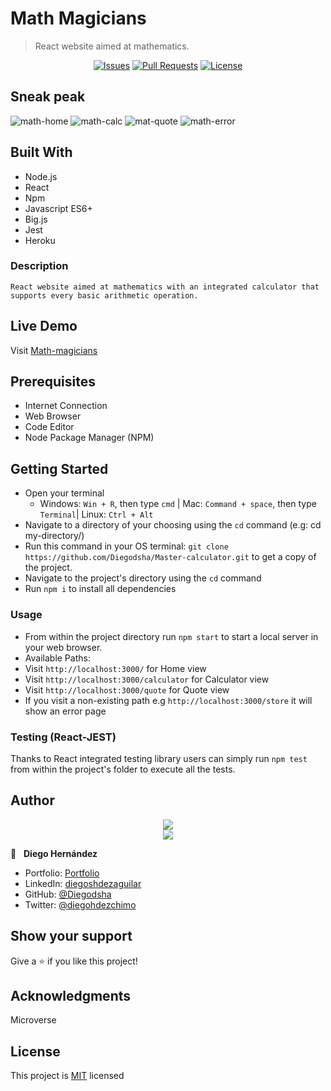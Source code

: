 # Math Magicians

>React website aimed at mathematics.

<p align="center">
  <a href="https://github.com/Diegodsha/Math-magicians/issues">
  <img src="https://img.shields.io/github/issues-raw/Diegodsha/Math-magicians?style=for-the-badge"
       alt="Issues"></a>
   <a href="https://github.com/Diegodsha/Math-magicians/pulls">
  <img src="https://img.shields.io/github/issues-pr/Diegodsha/Math-magicians?style=for-the-badge"
       alt="Pull Requests"></a>
   <a href="https://github.com/Diegodsha/Math-magicians/blob/develop/LICENSE">
  <img src="https://img.shields.io/github/license/Diegodsha/Math-magicians?style=for-the-badge"
       alt="License"></a>
</p>

## Sneak peak
![math-home](https://user-images.githubusercontent.com/70416006/124996920-6a733b00-e00f-11eb-8b29-941bec774577.png)
![math-calc](https://user-images.githubusercontent.com/70416006/124996916-69420e00-e00f-11eb-831e-86d298fb4be4.png)
![mat-quote](https://user-images.githubusercontent.com/70416006/124996914-68a97780-e00f-11eb-9b3f-31c9b4c2576d.png)
![math-error](https://user-images.githubusercontent.com/70416006/124996910-67784a80-e00f-11eb-8ba6-7e9749c5d25a.png)

## Built With


- Node.js
- React
- Npm
- Javascript ES6+
- Big.js
- Jest
- Heroku

### Description

    React website aimed at mathematics with an integrated calculator that supports every basic arithmetic operation.

## Live Demo

Visit [Math-magicians](https://math-magic-react.herokuapp.com/)

## Prerequisites

  - Internet Connection
  - Web Browser
  - Code Editor 
  - Node Package Manager (NPM)

## Getting Started

- Open your terminal 
  - Windows: `Win + R`, then type `cmd` | Mac: `Command + space`, then type `Terminal`| Linux: `Ctrl + Alt`
- Navigate to a directory of your choosing using the `cd` command (e.g: cd my-directory/)
- Run this command in your OS terminal: `git clone https://github.com/Diegodsha/Master-calculator.git` to get a copy of the project.
- Navigate to the project's directory using the `cd` command
- Run `npm i` to install all dependencies

### Usage

- From within the project directory run `npm start` to start a local server in your web browser.
- Available Paths:
 - Visit `http://localhost:3000/` for Home view
 - Visit `http://localhost:3000/calculator` for Calculator view
 - Visit `http://localhost:3000/quote` for Quote view
 - If you visit a non-existing path e.g `http://localhost:3000/store` it will show an error page

### Testing (React-JEST)

Thanks to React integrated testing library users can simply run `npm test` from within the project's folder to execute all the tests.


## Author
<div align="center">
<img src="https://user-images.githubusercontent.com/70416006/121233844-aff9e800-c858-11eb-99e4-d36b833d3fa9.png">
</div>
<div align="center">
<img src="https://user-images.githubusercontent.com/70416006/121235243-42e75200-c85a-11eb-967d-ea05dd5efe1f.png">
</div>

👤 &nbsp; **Diego Hernández**
- Portfolio: [Portfolio](https://dshagui.com/)
- LinkedIn: [diegoshdezaguilar](https://www.linkedin.com/in/diegoshdezaguilar/)
- GitHub: [@Diegodsha](https://github.com/Diegodsha)
- Twitter: [@diegohdezchimo](https://twitter.com/diegohdezchimo)

## Show your support

Give a ⭐️ if you like this project!

## Acknowledgments

Microverse

## License

This project is [MIT](https://github.com/Diegodsha/Master-calculator/blob/develop/LICENSE) licensed
